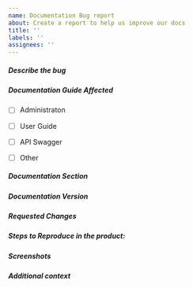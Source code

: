 ```yaml
---
name: Documentation Bug report
about: Create a report to help us improve our docs
title: ''
labels: ''
assignees: ''
---
```


##### Describe the bug
<!-- Briefly describe the problem with the existing documentation -->


##### Documentation Guide Affected
<!-- Select one or more documents -->
- [ ] Administraton
- [ ] User Guide
- [ ] API Swagger
- [ ] Other


##### Documentation Section
<!-- Enter the section of the document selected above -->


##### Documentation Version
<!-- Specify the version of the documentation this affects -->


##### Requested Changes
<!-- How should the docs be changed to correct this issue? -->


##### Steps to Reproduce in the product:
<!-- Starting from a new installation of the system, describe how in the product to show the correct behavior. -->


##### Screenshots
<!-- If applicable, add any new or updated screenshots for the documentation. -->


##### Additional context
<!-- Add any other context about the problem here. -->

